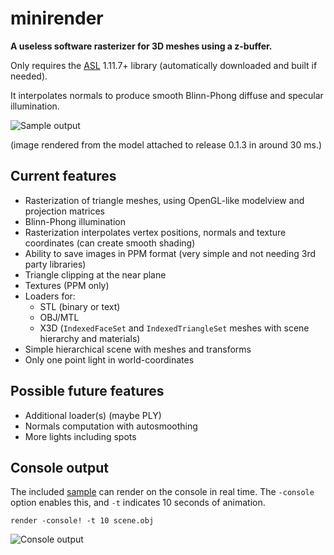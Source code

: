 # minirender #

**A useless software rasterizer for 3D meshes using a z-buffer.**

Only requires the [ASL](https://github.com/aslze/asl) 1.11.7+ library (automatically downloaded and built if needed).

It interpolates normals to produce smooth Blinn-Phong diffuse and specular illumination.

![Sample output](https://github.com/aslze/minirender/releases/download/0.1.3/output.jpg)

(image rendered from the model attached to release 0.1.3 in around 30 ms.)


## Current features

* Rasterization of triangle meshes, using OpenGL-like modelview and projection matrices
* Blinn-Phong illumination
* Rasterization interpolates vertex positions, normals and texture coordinates (can create smooth shading)
* Ability to save images in PPM format (very simple and not needing 3rd party libraries)
* Triangle clipping at the near plane
* Textures (PPM only)
* Loaders for:
  - STL (binary or text)
  - OBJ/MTL
  - X3D (`IndexedFaceSet` and `IndexedTriangleSet` meshes with scene hierarchy and materials)
* Simple hierarchical scene with meshes and transforms
* Only one point light in world-coordinates

## Possible future features

* Additional loader(s) (maybe PLY)
* Normals computation with autosmoothing
* More lights including spots


## Console output

The included [sample](samples/README.md) can render on the console in real time. The `-console` option enables this, and `-t` indicates 10 seconds of animation.

```
render -console! -t 10 scene.obj
```

![Console output](https://github.com/aslze/minirender/releases/download/0.1.3/output-console.png)
